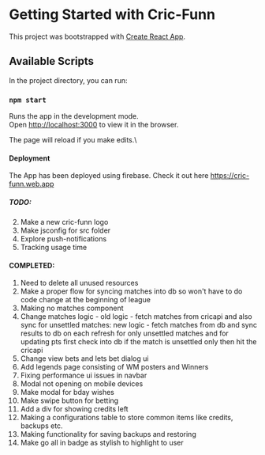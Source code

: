 # Getting Started with Cric-Funn

This project was bootstrapped with [Create React App](https://github.com/facebook/create-react-app).

## Available Scripts

In the project directory, you can run:

### `npm start`

Runs the app in the development mode.\
Open [http://localhost:3000](http://localhost:3000) to view it in the browser.

The page will reload if you make edits.\

#### Deployment

The App has been deployed using firebase. Check it out here
https://cric-funn.web.app

##### TODO:
2. Make a new cric-funn logo
3. Make jsconfig for src folder
12. Explore push-notifications
18. Tracking usage time

#### COMPLETED:
1. Need to delete all unused resources
4. Make a proper flow for syncing matches into db so won't have to do code change at the beginning of league
5. Making no matches component
6. Change matches logic - old logic - fetch matches from cricapi and also sync for unsettled matches: 
new logic - fetch matches from db and sync results to db on each refresh for only unsettled matches and for updating pts first check into db if the match is unsettled only then hit the cricapi
7. Change view bets and lets bet dialog ui
8. Add legends page consisting of WM posters and Winners
9. Fixing performance ui issues in navbar
10. Modal not opening on mobile devices
11. Make modal for bday wishes
13. Make swipe button for betting
14. Add a div for showing credits left
15. Making a configurations table to store common items like credits, backups etc.
16. Making functionality for saving backups and restoring
17. Make go all in badge as stylish to highlight to user